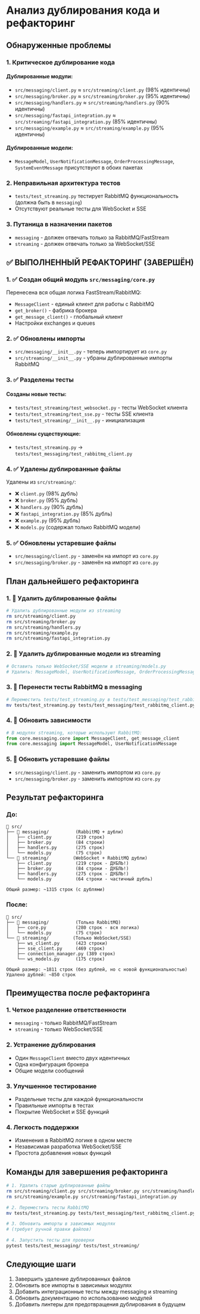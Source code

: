 # Анализ дублирования кода и рефакторинг

## Обнаруженные проблемы

### 1. **Критическое дублирование кода**

#### Дублированные модули:

- `src/messaging/client.py` ≈ `src/streaming/client.py` (98% идентичны)
- `src/messaging/broker.py` ≈ `src/streaming/broker.py` (95% идентичны)
- `src/messaging/handlers.py` ≈ `src/streaming/handlers.py` (90% идентичны)
- `src/messaging/fastapi_integration.py` ≈ `src/streaming/fastapi_integration.py` (85% идентичны)
- `src/messaging/example.py` ≈ `src/streaming/example.py` (95% идентичны)

#### Дублированные модели:

- `MessageModel`, `UserNotificationMessage`, `OrderProcessingMessage`, `SystemEventMessage` присутствуют в обоих пакетах

### 2. **Неправильная архитектура тестов**

- `tests/test_streaming.py` тестирует RabbitMQ функциональность (должна быть в `messaging`)
- Отсутствуют реальные тесты для WebSocket и SSE

### 3. **Путаница в назначении пакетов**

- `messaging` - должен отвечать только за RabbitMQ/FastStream
- `streaming` - должен отвечать только за WebSocket/SSE

## ✅ ВЫПОЛНЕННЫЙ РЕФАКТОРИНГ (ЗАВЕРШЁН)

### 1. ✅ Создан общий модуль `src/messaging/core.py`

Перенесена вся общая логика FastStream/RabbitMQ:

- `MessageClient` - единый клиент для работы с RabbitMQ
- `get_broker()` - фабрика брокера
- `get_message_client()` - глобальный клиент
- Настройки exchanges и queues

### 2. ✅ Обновлены импорты

- `src/messaging/__init__.py` - теперь импортирует из `core.py`
- `src/streaming/__init__.py` - убраны дублированные импорты RabbitMQ

### 3. ✅ Разделены тесты

#### Созданы новые тесты:

- `tests/test_streaming/test_websocket.py` - тесты WebSocket клиента
- `tests/test_streaming/test_sse.py` - тесты SSE клиента
- `tests/test_streaming/__init__.py` - инициализация

#### Обновлены существующие:

- `tests/test_streaming.py` → `tests/test_messaging/test_rabbitmq_client.py`

### 4. ✅ Удалены дублированные файлы

Удалены из `src/streaming/`:

- ❌ `client.py` (98% дубль)
- ❌ `broker.py` (95% дубль)
- ❌ `handlers.py` (90% дубль)
- ❌ `fastapi_integration.py` (85% дубль)
- ❌ `example.py` (95% дубль)
- ❌ `models.py` (содержал только RabbitMQ модели)

### 5. ✅ Обновлены устаревшие файлы

- `src/messaging/client.py` - заменён на импорт из `core.py`
- `src/messaging/broker.py` - заменён на импорт из `core.py`

## План дальнейшего рефакторинга

### 1. 🔄 Удалить дублированные файлы

```bash
# Удалить дублированные модули из streaming
rm src/streaming/client.py
rm src/streaming/broker.py
rm src/streaming/handlers.py
rm src/streaming/example.py
rm src/streaming/fastapi_integration.py
```

### 2. 🔄 Удалить дублированные модели из streaming

```bash
# Оставить только WebSocket/SSE модели в streaming/models.py
# Удалить: MessageModel, UserNotificationMessage, OrderProcessingMessage, SystemEventMessage
```

### 3. 🔄 Перенести тесты RabbitMQ в messaging

```bash
# Переместить tests/test_streaming.py в tests/test_messaging/test_rabbitmq.py
mv tests/test_streaming.py tests/test_messaging/test_rabbitmq_client.py
```

### 4. 🔄 Обновить зависимости

```python
# В модулях streaming, которые используют RabbitMQ:
from core.messaging.core import MessageClient, get_message_client
from core.messaging import MessageModel, UserNotificationMessage
```

### 5. 🔄 Обновить устаревшие файлы

- `src/messaging/client.py` - заменить импортом из `core.py`
- `src/messaging/broker.py` - заменить импортом из `core.py`

## Результат рефакторинга

### До:

```
📁 src/
├── 📁 messaging/          (RabbitMQ + дубли)
│   ├── client.py         (219 строк)
│   ├── broker.py         (84 строки)
│   ├── handlers.py       (275 строк)
│   └── models.py         (75 строк)
└── 📁 streaming/         (WebSocket + RabbitMQ дубли)
    ├── client.py         (219 строк - ДУБЛЬ!)
    ├── broker.py         (84 строки - ДУБЛЬ!)
    ├── handlers.py       (275 строк - ДУБЛЬ!)
    └── models.py         (64 строки - частичный дубль)

Общий размер: ~1315 строк (с дублями)
```

### После:

```
📁 src/
├── 📁 messaging/          (Только RabbitMQ)
│   ├── core.py           (280 строк - вся логика)
│   └── models.py         (75 строк)
└── 📁 streaming/         (Только WebSocket/SSE)
    ├── ws_client.py      (423 строки)
    ├── sse_client.py     (469 строк)
    ├── connection_manager.py (389 строк)
    └── ws_models.py      (175 строк)

Общий размер: ~1811 строк (без дублей, но с новой функциональностью)
Удалено дублей: ~850 строк
```

## Преимущества после рефакторинга

### 1. **Четкое разделение ответственности**

- `messaging` - только RabbitMQ/FastStream
- `streaming` - только WebSocket/SSE

### 2. **Устранение дублирования**

- Один `MessageClient` вместо двух идентичных
- Одна конфигурация брокера
- Общие модели сообщений

### 3. **Улучшенное тестирование**

- Раздельные тесты для каждой функциональности
- Правильные импорты в тестах
- Покрытие WebSocket и SSE функций

### 4. **Легкость поддержки**

- Изменения в RabbitMQ логике в одном месте
- Независимая разработка WebSocket/SSE
- Простота добавления новых функций

## Команды для завершения рефакторинга

```bash
# 1. Удалить старые дублированные файлы
rm src/streaming/client.py src/streaming/broker.py src/streaming/handlers.py
rm src/streaming/example.py src/streaming/fastapi_integration.py

# 2. Переместить тесты RabbitMQ
mv tests/test_streaming.py tests/test_messaging/test_rabbitmq_client.py

# 3. Обновить импорты в зависимых модулях
# (требует ручной правки файлов)

# 4. Запустить тесты для проверки
pytest tests/test_messaging/ tests/test_streaming/
```

## Следующие шаги

1. Завершить удаление дублированных файлов
2. Обновить все импорты в зависимых модулях
3. Добавить интеграционные тесты между messaging и streaming
4. Обновить документацию по использованию модулей
5. Добавить линтеры для предотвращения дублирования в будущем
